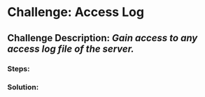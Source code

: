 # Challenge: Access Log
## Challenge Description: *Gain access to any access log file of the server.*

### Steps: 


### Solution:
